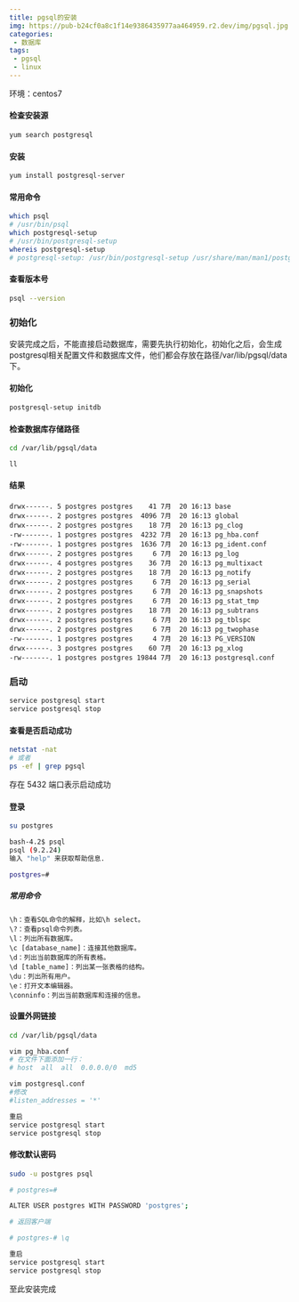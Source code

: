 ```yaml
---
title: pgsql的安装
img: https://pub-b24cf0a8c1f14e9386435977aa464959.r2.dev/img/pgsql.jpg
categories:
 - 数据库
tags:
 - pgsql
 - linux
---
```


环境：centos7

#### 检查安装源

```sh
yum search postgresql
```

#### 安装

```sh
yum install postgresql-server
```

#### 常用命令

```sh
which psql
# /usr/bin/psql
which postgresql-setup
# /usr/bin/postgresql-setup
whereis postgresql-setup
# postgresql-setup: /usr/bin/postgresql-setup /usr/share/man/man1/postgresql-setup.1.gz
```

#### 查看版本号

```sh
psql --version
```

### 初始化

安装完成之后，不能直接启动数据库，需要先执行初始化，初始化之后，会生成postgresql相关配置文件和数据库文件，他们都会存放在路径/var/lib/pgsql/data下。

#### 初始化

```sh
postgresql-setup initdb
```

#### 检查数据库存储路径

```sh
cd /var/lib/pgsql/data

ll
```

#### 结果

```
drwx------. 5 postgres postgres    41 7月  20 16:13 base
drwx------. 2 postgres postgres  4096 7月  20 16:13 global
drwx------. 2 postgres postgres    18 7月  20 16:13 pg_clog
-rw-------. 1 postgres postgres  4232 7月  20 16:13 pg_hba.conf
-rw-------. 1 postgres postgres  1636 7月  20 16:13 pg_ident.conf
drwx------. 2 postgres postgres     6 7月  20 16:13 pg_log
drwx------. 4 postgres postgres    36 7月  20 16:13 pg_multixact
drwx------. 2 postgres postgres    18 7月  20 16:13 pg_notify
drwx------. 2 postgres postgres     6 7月  20 16:13 pg_serial
drwx------. 2 postgres postgres     6 7月  20 16:13 pg_snapshots
drwx------. 2 postgres postgres     6 7月  20 16:13 pg_stat_tmp
drwx------. 2 postgres postgres    18 7月  20 16:13 pg_subtrans
drwx------. 2 postgres postgres     6 7月  20 16:13 pg_tblspc
drwx------. 2 postgres postgres     6 7月  20 16:13 pg_twophase
-rw-------. 1 postgres postgres     4 7月  20 16:13 PG_VERSION
drwx------. 3 postgres postgres    60 7月  20 16:13 pg_xlog
-rw-------. 1 postgres postgres 19844 7月  20 16:13 postgresql.conf
```

### 启动

```sh
service postgresql start
service postgresql stop
```

#### 查看是否启动成功

```sh
netstat -nat
# 或者
ps -ef | grep pgsql
```

存在 5432 端口表示启动成功

#### 登录

```sh
su postgres 

bash-4.2$ psql
psql (9.2.24)
输入 "help" 来获取帮助信息.

postgres=#
```

##### 常用命令

```
\h：查看SQL命令的解释，比如\h select。
\?：查看psql命令列表。
\l：列出所有数据库。
\c [database_name]：连接其他数据库。
\d：列出当前数据库的所有表格。
\d [table_name]：列出某一张表格的结构。
\du：列出所有用户。
\e：打开文本编辑器。
\conninfo：列出当前数据库和连接的信息。
```

#### 设置外网链接

```sh
cd /var/lib/pgsql/data

vim pg_hba.conf
# 在文件下面添加一行：
# host  all  all  0.0.0.0/0  md5

vim postgresql.conf 
#修改
#listen_addresses = '*' 

重启
service postgresql start
service postgresql stop
```

#### 修改默认密码

```sh
sudo -u postgres psql

# postgres=# 

ALTER USER postgres WITH PASSWORD 'postgres';

# 返回客户端

# postgres-# \q

重启
service postgresql start
service postgresql stop
```

至此安装完成

